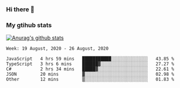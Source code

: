 ### Hi there 👋

### My gtihub stats

[![Anurag's github stats](https://github-readme-stats.vercel.app/api?username=gaozhidong)](https://github.com/gaozhidong/github-readme-stats)

<!--START_SECTION:waka-->
```text
Week: 19 August, 2020 - 26 August, 2020

JavaScript   4 hrs 59 mins   ███████████░░░░░░░░░░░░░░   43.85 % 
TypeScript   3 hrs 6 mins    ██████▓░░░░░░░░░░░░░░░░░░   27.27 % 
C#           2 hrs 34 mins   █████▓░░░░░░░░░░░░░░░░░░░   22.61 % 
JSON         20 mins         ▓░░░░░░░░░░░░░░░░░░░░░░░░   02.98 % 
Other        12 mins         ▒░░░░░░░░░░░░░░░░░░░░░░░░   01.83 % 
```
<!--END_SECTION:waka-->